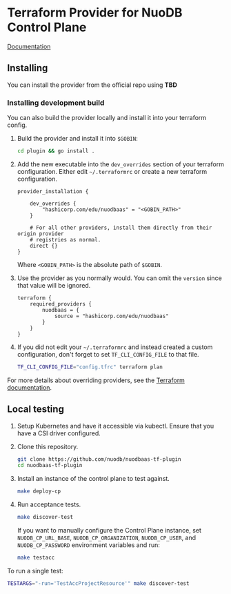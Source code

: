 # Terraform Provider for NuoDB Control Plane

[Documentation](plugin/docs/index.md)

## Installing

You can install the provider from the official repo using **TBD**

### Installing development build

You can also build the provider locally and install it into your terraform config.

1. Build the provider and install it into `$GOBIN`:
    ```sh
    cd plugin && go install .
    ```

2. Add the new executable into the `dev_overrides` section of your terraform configuration. Either edit `~/.terraformrc` or create a new terraform configuration.
    ```hcl
    provider_installation {

        dev_overrides {
            "hashicorp.com/edu/nuodbaas" = "<GOBIN_PATH>"
        }

        # For all other providers, install them directly from their origin provider
        # registries as normal.
        direct {}
    }
    ```
    Where `<GOBIN_PATH>` is the absolute path of `$GOBIN`.

3. Use the provider as you normally would. You can omit the `version` since that value will be ignored.
    ```hcl
    terraform {
        required_providers {
            nuodbaas = {
                source = "hashicorp.com/edu/nuodbaas"
            }
        }
    }
    ```

4. If you did not edit your `~/.terraformrc` and instead created a custom configuration, don't forget to set `TF_CLI_CONFIG_FILE` to that file.

    ```sh
    TF_CLI_CONFIG_FILE="config.tfrc" terraform plan
    ```
For more details about overriding providers, see the [Terraform documentation](https://developer.hashicorp.com/terraform/cli/config/config-file#development-overrides-for-provider-developers).

## Local testing

1. Setup Kubernetes and have it accessible via kubectl.
Ensure that you have a CSI driver configured.

2. Clone this repository.

    ```sh
    git clone https://github.com/nuodb/nuodbaas-tf-plugin
    cd nuodbaas-tf-plugin
    ```

3. Install an instance of the control plane to test against.
   
    ```sh
    make deploy-cp
    ```

4. Run acceptance tests.

    ```sh
    make discover-test
    ```

    If you want to manually configure the Control Plane instance, set  `NUODB_CP_URL_BASE`, `NUODB_CP_ORGANIZATION`, `NUODB_CP_USER`, and `NUODB_CP_PASSWORD` environment variables and run:

    ```sh
    make testacc
    ```

To run a single test:

```sh
TESTARGS="-run='TestAccProjectResource'" make discover-test
```
